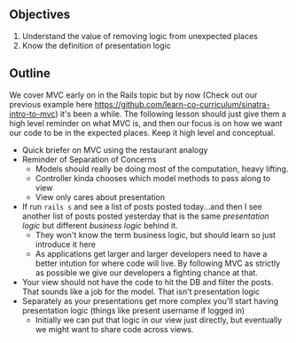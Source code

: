 ## Objectives

  1. Understand the value of removing logic from unexpected places
  2. Know the definition of presentation logic

## Outline

We cover MVC early on in the Rails topic but by now (Check out our previous example here https://github.com/learn-co-curriculum/sinatra-intro-to-mvc) it's been a while. The following lesson should just give them a high level reminder on what MVC is, and then our focus is on how we want our code to be in the expected places. Keep it high level and conceptual.

  * Quick briefer on MVC using the restaurant analogy
  * Reminder of Separation of Concerns
    * Models should really be doing most of the computation, heavy lifting.
    * Controller kinda chooses which model methods to pass along to view
    * View only cares about presentation
  * If run `rails s` and see a list of posts posted today...and then I see another list of posts posted yesterday that is the same *presentation logic* but different *business logic* behind it. 
    * They won't know the term business logic, but should learn so just introduce it here
    * As applications get larger and larger developers need to have a better intution for where code will live. By following MVC as strictly as possible we give our developers a fighting chance at that.
  * Your view should not have the code to hit the DB and filter the posts. That sounds like a job for the model. That isn't presentation logic
  * Separately as your presentations get more complex you'll start having presentation logic (things like present username if logged in)
    * Initially we can put that logic in our view just directly, but eventually we might want to share code across views. 

